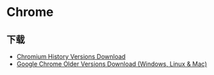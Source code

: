 # Chrome

## 下载

- [Chromium History Versions Download](https://vikyd.github.io/download-chromium-history-version/#/)
- [Google Chrome Older Versions Download (Windows, Linux & Mac)](https://www.slimjet.com/chrome/google-chrome-old-version.php)
